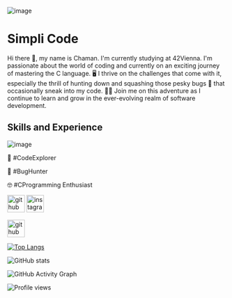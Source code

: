![image](https://github.com/JCR-Codes/JCR-Codes/assets/74283859/68146463-03be-4319-a9fb-075eb4e08612)

# Simpli Code

Hi there 👋, my name is Chaman. I'm currently studying at 42Vienna. I'm passionate about the world of coding and currently on an exciting journey of mastering the C language. 🖥️ I thrive on the challenges that come with it, especially the thrill of hunting down and squashing those pesky bugs 🐞 that occasionally sneak into my code. 🕵️‍♂️ Join me on this adventure as I continue to learn and grow in the ever-evolving realm of software development. 

## Skills and Experience
![image](https://github.com/JCR-Codes/JCR-Codes/assets/74283859/65204e2d-48ca-4f14-ab23-3da94992d286)

🚀   #CodeExplorer

🐞   #BugHunter

🤓   #CProgramming Enthusiast

[<img src='https://cdn.jsdelivr.net/npm/simple-icons@3.0.1/icons/github.svg' alt='github' height='40'>](https://github.com/JCR-Codes)  [<img src='https://cdn.jsdelivr.net/npm/simple-icons@3.0.1/icons/instagram.svg' alt='instagram' height='40'>](https://www.instagram.com/simpli__me/)  

[<img src='https://cdn.jsdelivr.net/npm/simple-icons@3.0.1/icons/github.svg' alt='github' height='40'>](https://github.com/Simpli-Code)  

[![Top Langs](https://github-readme-stats.vercel.app/api/top-langs/?username=Simpli-Code)](https://github.com/anuraghazra/github-readme-stats)

![GitHub stats](https://github-readme-stats.vercel.app/api?username=Simpli-Code&show_icons=true)  

![GitHub Activity Graph](https://activity-graph.herokuapp.com/graph?username=Simpli-Code)  

![Profile views](https://gpvc.arturio.dev/Simpli-Code)  
